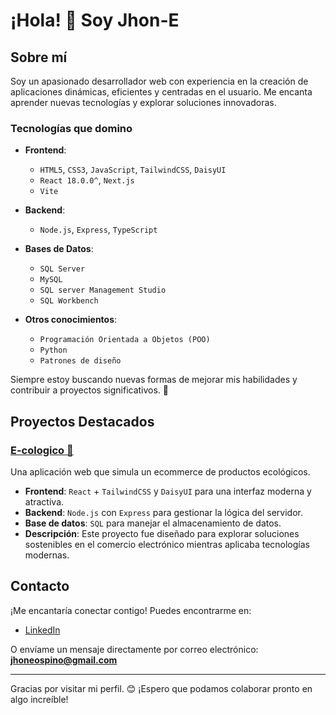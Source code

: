 # ¡Hola! 👋 Soy Jhon-E

## Sobre mí
Soy un apasionado desarrollador web con experiencia en la creación de aplicaciones dinámicas, eficientes y centradas en el usuario. Me encanta aprender nuevas tecnologías y explorar soluciones innovadoras.

### Tecnologías que domino
- **Frontend**:  
  - `HTML5`, `CSS3`, `JavaScript`, `TailwindCSS`, `DaisyUI`
  - `React 18.0.0^`, `Next.js`  
  - `Vite`

- **Backend**:  
  - `Node.js`, `Express`, `TypeScript`

- **Bases de Datos**:  
  - `SQL Server`  
  - `MySQL`
  - `SQL server Management Studio`
  - `SQL Workbench`

- **Otros conocimientos**:  
  - `Programación Orientada a Objetos (POO)`  
  - `Python`
  - `Patrones de diseño`

Siempre estoy buscando nuevas formas de mejorar mis habilidades y contribuir a proyectos significativos. 🚀

## Proyectos Destacados

### [E-cologico 🌱](https://github.com/Jhon-E/frontend-ecologico)
Una aplicación web que simula un ecommerce de productos ecológicos.  
- **Frontend**: `React` + `TailwindCSS` y `DaisyUI` para una interfaz moderna y atractiva.  
- **Backend**: `Node.js` con `Express` para gestionar la lógica del servidor.  
- **Base de datos**: `SQL` para manejar el almacenamiento de datos.  
- **Descripción**: Este proyecto fue diseñado para explorar soluciones sostenibles en el comercio electrónico mientras aplicaba tecnologías modernas.

## Contacto

¡Me encantaría conectar contigo! Puedes encontrarme en:  
- [LinkedIn](www.linkedin.com/in/jhoneospino)  

O envíame un mensaje directamente por correo electrónico: **jhoneospino@gmail.com**

---

Gracias por visitar mi perfil. 😊 ¡Espero que podamos colaborar pronto en algo increíble!
